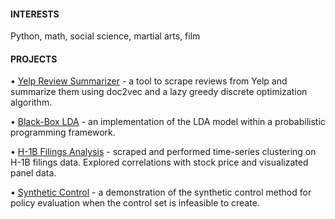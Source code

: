 #### INTERESTS

Python, math, social science, martial arts, film

#### PROJECTS

• [Yelp Review Summarizer](https://github.com/TheShiya/yelp-review-summarizer) - 
a tool to scrape reviews from Yelp and summarize them using doc2vec and a lazy greedy discrete optimization algorithm.

• [Black-Box LDA](https://github.com/TheShiya/lda-topic-modeling-with-pyro) - 
an implementation of the LDA model within a probabilistic programming framework.

• [H-1B Filings Analysis](https://github.com/TheShiya/h1b-filing-stock-return-analysis) - 
scraped and performed time-series clustering on H-1B filings data. Explored correlations with stock price and visualizated panel data.

• [Synthetic Control](https://github.com/TheShiya/synthetic-control-project) - 
a demonstration of the synthetic control method for policy evaluation when the control set is infeasible to create.



